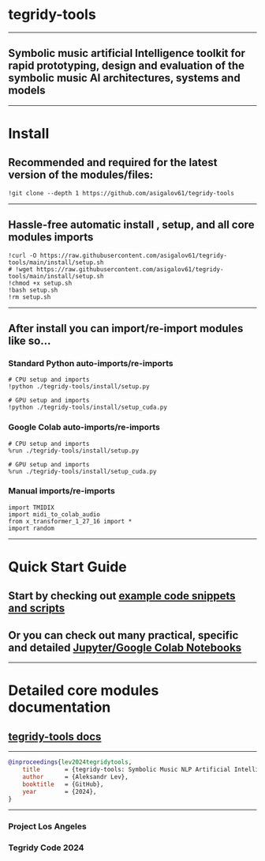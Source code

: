 # tegridy-tools

***

## Symbolic music artificial Intelligence toolkit for rapid prototyping, design and evaluation of the symbolic music AI architectures, systems and models

***

# Install

## Recommended and required for the latest version of the modules/files: 

```
!git clone --depth 1 https://github.com/asigalov61/tegridy-tools
```

***

## Hassle-free automatic install , setup, and all core modules imports

```
!curl -O https://raw.githubusercontent.com/asigalov61/tegridy-tools/main/install/setup.sh
# !wget https://raw.githubusercontent.com/asigalov61/tegridy-tools/main/install/setup.sh
!chmod +x setup.sh
!bash setup.sh
!rm setup.sh
```

***

## After install you can import/re-import modules like so...

### Standard Python auto-imports/re-imports

```
# CPU setup and imports
!python ./tegridy-tools/install/setup.py
```

```
# GPU setup and imports
!python ./tegridy-tools/install/setup_cuda.py
```

### Google Colab auto-imports/re-imports

```
# CPU setup and imports
%run ./tegridy-tools/install/setup.py
```

```
# GPU setup and imports
%run ./tegridy-tools/install/setup_cuda.py
```

### Manual imports/re-imports

```
import TMIDIX
import midi_to_colab_audio
from x_transformer_1_27_16 import *
import random
```

***

# Quick Start Guide

## Start by checking out [example code snippets and scripts](https://github.com/asigalov61/tegridy-tools/tree/main/Examples)

## Or you can check out many practical, specific and detailed [Jupyter/Google Colab Notebooks](https://github.com/asigalov61/tegridy-tools/tree/main/tegridy-tools/notebooks)

***

# Detailed core modules documentation

## [tegridy-tools docs](https://github.com/asigalov61/tegridy-tools/tree/main/docs)

***

```bibtex
@inproceedings{lev2024tegridytools,
    title       = {tegridy-tools: Symbolic Music NLP Artificial Intelligence Toolkit},
    author      = {Aleksandr Lev},
    booktitle   = {GitHub},
    year        = {2024},
}
```
***

### Project Los Angeles
### Tegridy Code 2024
